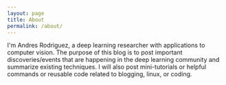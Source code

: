 ```yaml
---
layout: page
title: About
permalink: /about/
---
```


I'm Andres Rodriguez, a deep learning researcher with applications to computer vision. The purpose of this blog is to post important discoveries/events that are happening in the deep learning community and summarize existing techniques. I will also post mini-tutorials or helpful commands or reusable code related to blogging, linux, or coding.
